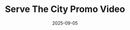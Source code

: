 ---
title: "Serve The City Promo Video"
date: 2025-09-05
description: "Serve The City Dublin - Better Together"
video_url: "https://vimeo.com/16750213?share=copy#t=0"
video_type: "vimeo"
featured: false
order: 7
---